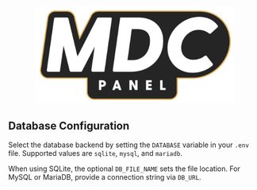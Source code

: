 <p align="center">
  <img width="400px" src="https://raw.githubusercontent.com/CXDezign/MDC-Panel/9422146d3c4d902c141ad16b97c029f885bc3892/images/MDC-Panel.svg">
</p>

## Database Configuration

Select the database backend by setting the `DATABASE` variable in your `.env` file. Supported values are `sqlite`, `mysql`, and `mariadb`.

When using SQLite, the optional `DB_FILE_NAME` sets the file location. For MySQL or MariaDB, provide a connection string via `DB_URL`.

